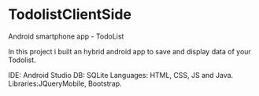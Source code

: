 # TodolistClientSide

Android smartphone app - TodoList

In this project i built an hybrid android app to save and display data of your Todolist.

IDE: Android Studio 
DB: SQLite
Languages: HTML, CSS, JS and Java.
Libraries:JQueryMobile, Bootstrap.

